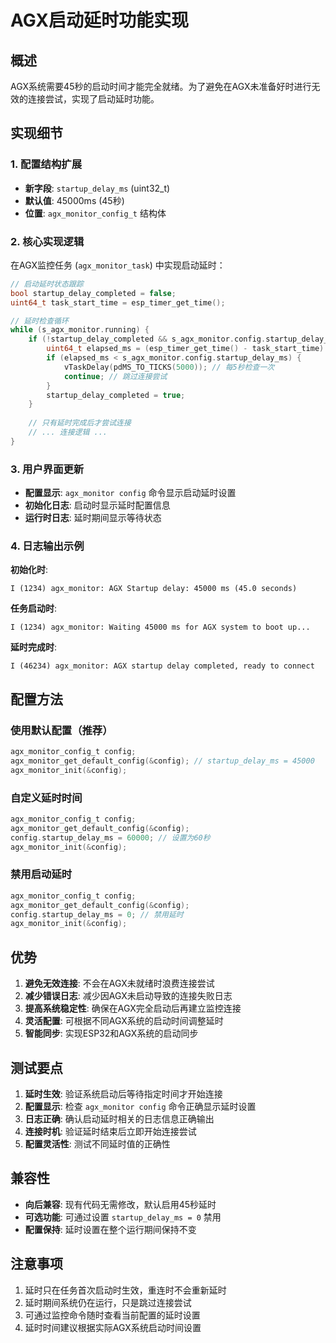 # AGX启动延时功能实现

## 概述
AGX系统需要45秒的启动时间才能完全就绪。为了避免在AGX未准备好时进行无效的连接尝试，实现了启动延时功能。

## 实现细节

### 1. 配置结构扩展
- **新字段**: `startup_delay_ms` (uint32_t)
- **默认值**: 45000ms (45秒)
- **位置**: `agx_monitor_config_t` 结构体

### 2. 核心实现逻辑
在AGX监控任务 (`agx_monitor_task`) 中实现启动延时：

```c
// 启动延时状态跟踪
bool startup_delay_completed = false;
uint64_t task_start_time = esp_timer_get_time();

// 延时检查循环
while (s_agx_monitor.running) {
    if (!startup_delay_completed && s_agx_monitor.config.startup_delay_ms > 0) {
        uint64_t elapsed_ms = (esp_timer_get_time() - task_start_time) / 1000;
        if (elapsed_ms < s_agx_monitor.config.startup_delay_ms) {
            vTaskDelay(pdMS_TO_TICKS(5000)); // 每5秒检查一次
            continue; // 跳过连接尝试
        }
        startup_delay_completed = true;
    }
    
    // 只有延时完成后才尝试连接
    // ... 连接逻辑 ...
}
```

### 3. 用户界面更新
- **配置显示**: `agx_monitor config` 命令显示启动延时设置
- **初始化日志**: 启动时显示延时配置信息
- **运行时日志**: 延时期间显示等待状态

### 4. 日志输出示例

**初始化时**:
```
I (1234) agx_monitor: AGX Startup delay: 45000 ms (45.0 seconds)
```

**任务启动时**:
```
I (1234) agx_monitor: Waiting 45000 ms for AGX system to boot up...
```

**延时完成时**:
```
I (46234) agx_monitor: AGX startup delay completed, ready to connect
```

## 配置方法

### 使用默认配置（推荐）
```c
agx_monitor_config_t config;
agx_monitor_get_default_config(&config); // startup_delay_ms = 45000
agx_monitor_init(&config);
```

### 自定义延时时间
```c
agx_monitor_config_t config;
agx_monitor_get_default_config(&config);
config.startup_delay_ms = 60000; // 设置为60秒
agx_monitor_init(&config);
```

### 禁用启动延时
```c
agx_monitor_config_t config;
agx_monitor_get_default_config(&config);
config.startup_delay_ms = 0; // 禁用延时
agx_monitor_init(&config);
```

## 优势

1. **避免无效连接**: 不会在AGX未就绪时浪费连接尝试
2. **减少错误日志**: 减少因AGX未启动导致的连接失败日志
3. **提高系统稳定性**: 确保在AGX完全启动后再建立监控连接
4. **灵活配置**: 可根据不同AGX系统的启动时间调整延时
5. **智能同步**: 实现ESP32和AGX系统的启动同步

## 测试要点

1. **延时生效**: 验证系统启动后等待指定时间才开始连接
2. **配置显示**: 检查 `agx_monitor config` 命令正确显示延时设置
3. **日志正确**: 确认启动延时相关的日志信息正确输出
4. **连接时机**: 验证延时结束后立即开始连接尝试
5. **配置灵活性**: 测试不同延时值的正确性

## 兼容性

- **向后兼容**: 现有代码无需修改，默认启用45秒延时
- **可选功能**: 可通过设置 `startup_delay_ms = 0` 禁用
- **配置保持**: 延时设置在整个运行期间保持不变

## 注意事项

1. 延时只在任务首次启动时生效，重连时不会重新延时
2. 延时期间系统仍在运行，只是跳过连接尝试
3. 可通过监控命令随时查看当前配置的延时设置
4. 延时时间建议根据实际AGX系统启动时间设置